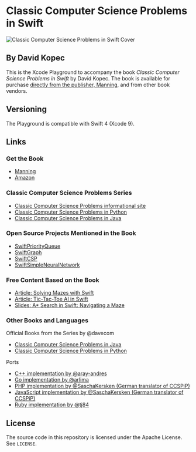 # Classic Computer Science Problems in Swift
![Classic Computer Science Problems in Swift Cover](cover.jpg)
## By David Kopec

This is the Xcode Playground to accompany the book *Classic Computer Science Problems in Swift* by David Kopec. The book is available for purchase [directly from the publisher, Manning](https://www.manning.com/books/classic-computer-science-problems-in-swift?a_aid=oaksnow&a_bid=8de75028), and from other book vendors.

## Versioning

The Playground is compatible with Swift 4 (Xcode 9).

## Links

### Get the Book

- [Manning](https://www.manning.com/books/classic-computer-science-problems-in-swift?a_aid=oaksnow&a_bid=8de75028)
- [Amazon](http://amzn.to/2xG6nlF)

### Classic Computer Science Problems Series

- [Classic Computer Science Problems informational site](https://classicproblems.com/)
- [Classic Computer Science Problems in Python](https://github.com/davecom/ClassicComputerScienceProblemsInPython)
- [Classic Computer Science Problems in Java](https://github.com/davecom/ClassicComputerScienceProblemsInJava)

### Open Source Projects Mentioned in the Book

- [SwiftPriorityQueue](https://github.com/davecom/SwiftPriorityQueue)
- [SwiftGraph](https://github.com/davecom/SwiftGraph)
- [SwiftCSP](https://github.com/davecom/SwiftCSP)
- [SwiftSimpleNeuralNetwork](https://github.com/davecom/SwiftSimpleNeuralNetwork)

### Free Content Based on the Book

- [Article: Solving Mazes with Swift](http://freecontent.manning.com/solving-mazes-with-swift/)
- [Article: Tic-Tac-Toe AI in Swift](http://freecontent.manning.com/classic-computer-science-problems-in-swift-tic-tac-toe/)
- [Slides: A* Search in Swift: Navigating a Maze](http://freecontent.manning.com/slideshare-a-search-in-swift-navigating-a-maze/)

### Other Books and Languages
Official Books from the Series by @davecom 
- [Classic Computer Science Problems in Java](https://github.com/davecom/ClassicComputerScienceProblemsInJava)
- [Classic Computer Science Problems in Python](https://github.com/davecom/ClassicComputerScienceProblemsInPython)

Ports
- [C++ implementation by @aray-andres](https://github.com/araya-andres/classic_computer_sci)
- [Go implementation by @arlima](https://github.com/arlima/problemas_classicos_CC)
- [PHP implementation by @SaschaKersken (German translator of CCSPiP)](https://github.com/SaschaKersken/ClassicComputerScienceProblemsInPhp)
- [JavaScript implementation by @SaschaKersken (German translator of CCSPiP)](https://github.com/SaschaKersken/ClassicComputerScienceProblemsInJavaScript)
- [Ruby implementation by @tj84](https://github.com/tj84/cs_problems)

## License

The source code in this repository is licensed under the Apache License. See `LICENSE`.
